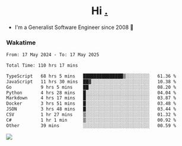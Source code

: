 <h1 align="center">Hi <a href="https://www.hackerrank.com/erasmosaraujo">.</a></h1>
 
- I'm a Generalist Software Engineer  since 2008 🚀
<!--  
<p align="left">
  <a href="https://github.com/erasmosoares/github-readme-stats">
    <img
      align="center"
      src="https://github-readme-stats.vercel.app/api/top-langs/?username=erasmosoares&theme=radical&layout=compact"
    />
  </a>
  <a href="https://github.com/erasmosoares/github-readme-stats">
    [![Harlok's WakaTime stats](https://github-readme-stats.vercel.app/api/wakatime?username=ffflabs)](https://github.com/anuraghazra/github-readme-stats)
  </a>
</p>

<!--
 ### Repo 
 
<p align="left">
 <a href="https://github.com/erasmosoares/github-readme-stats">
    <img
      align="center"
      height="165"
      src="https://github-readme-stats.vercel.app/api/pin?username=erasmosoares&repo=sample-node&title_color=fff&icon_color=f9f9f9&text_color=9f9f9f&bg_color=151515"
    />
  </a>
  <a href="https://github.com/erasmosoares/github-readme-stats">
    <img
      align="center"
      height="165"
      src="https://github-readme-stats.vercel.app/api/pin?username=erasmosoares&repo=sample-node&title_color=fff&icon_color=f9f9f9&text_color=9f9f9f&bg_color=151515"
    />
  </a>
</p>
-->

 ### Wakatime 

<!--START_SECTION:waka-->

```txt
From: 17 May 2024 - To: 17 May 2025

Total Time: 110 hrs 17 mins

TypeScript   68 hrs 5 mins   ███████████████▒░░░░░░░░░   61.36 %
JavaScript   11 hrs 30 mins  ██▓░░░░░░░░░░░░░░░░░░░░░░   10.38 %
Go           9 hrs 5 mins    ██░░░░░░░░░░░░░░░░░░░░░░░   08.20 %
Python       4 hrs 28 mins   █░░░░░░░░░░░░░░░░░░░░░░░░   04.04 %
Markdown     4 hrs 17 mins   █░░░░░░░░░░░░░░░░░░░░░░░░   03.87 %
Docker       3 hrs 51 mins   █░░░░░░░░░░░░░░░░░░░░░░░░   03.48 %
JSON         3 hrs 48 mins   █░░░░░░░░░░░░░░░░░░░░░░░░   03.44 %
CSV          1 hr 27 mins    ▒░░░░░░░░░░░░░░░░░░░░░░░░   01.32 %
C#           1 hr 1 min      ▒░░░░░░░░░░░░░░░░░░░░░░░░   00.92 %
Other        39 mins         ░░░░░░░░░░░░░░░░░░░░░░░░░   00.59 %
```

<!--END_SECTION:waka-->

![](https://komarev.com/ghpvc/?username=erasmosoares&color=brightgreen)
